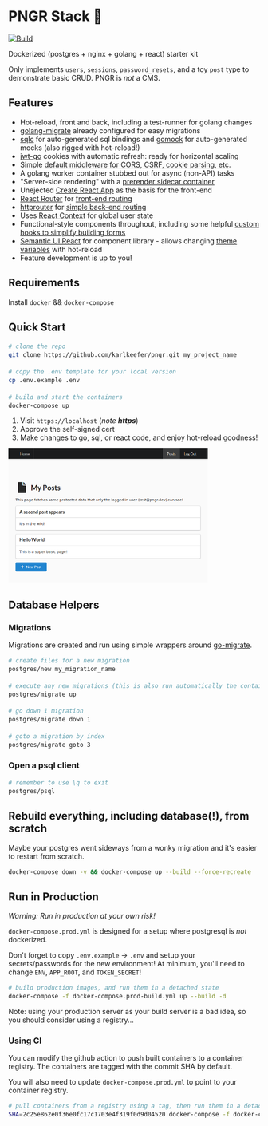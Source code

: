 # PNGR Stack 🏓
[![Build](https://github.com/karlkeefer/pngr/actions/workflows/build.yml/badge.svg?branch=master)](https://github.com/karlkeefer/pngr/actions/workflows/build.yml)

Dockerized (postgres + nginx + golang + react) starter kit

Only implements `users`, `sessions`, `password_resets`, and a toy `post` type to demonstrate basic CRUD. PNGR is _not_ a CMS.

## Features
- Hot-reload, front and back, including a test-runner for golang changes
- [golang-migrate](https://github.com/golang-migrate/migrate) already configured for easy migrations
- [sqlc](https://github.com/kyleconroy/sqlc) for auto-generated sql bindings and [gomock](https://github.com/golang/mock) for auto-generated mocks (also rigged with hot-reload!)
- [jwt-go](https://github.com/dgrijalva/jwt-go) cookies with automatic refresh: ready for horizontal scaling
- Simple [default middleware for CORS, CSRF, cookie parsing, etc](./golang/server/middleware.go).
- A golang worker container stubbed out for async (non-API) tasks
- "Server-side rendering" with a [prerender sidecar container](./prerender/Dockerfile)
- Unejected [Create React App](https://github.com/facebookincubator/create-react-app) as the basis for the front-end
- [React Router](https://github.com/ReactTraining/react-router) for [front-end routing](./react/src/Routes/Routes.js)
- [httprouter](github.com/julienschmidt/httprouter) for [simple back-end routing](./golang/server/routes.go)
- Uses [React Context](https://reactjs.org/docs/context.html) for global user state
- Functional-style components throughout, including some helpful [custom hooks to simplify building forms](./react/src/Routes/Posts/PostForm.js)
- [Semantic UI React](https://react.semantic-ui.com/) for component library - allows changing [theme variables](https://github.com/Semantic-Org/Semantic-UI/blob/master/src/themes/default/globals/site.variables) with hot-reload
- Feature development is up to you!

## Requirements
Install `docker` && `docker-compose`

## Quick Start
```bash
# clone the repo
git clone https://github.com/karlkeefer/pngr.git my_project_name

# copy the .env template for your local version
cp .env.example .env

# build and start the containers
docker-compose up
```
1) Visit `https://localhost` (*note **https***)
2) Approve the self-signed cert
3) Make changes to go, sql, or react code, and enjoy hot-reload goodness!

<img src="./docs/demo.png" width="400"/>

## Database Helpers

### Migrations
Migrations are created and run using simple wrappers around [go-migrate](https://github.com/golang-migrate/migrate).

```bash
# create files for a new migration
postgres/new my_migration_name

# execute any new migrations (this is also run automatically the container is created)
postgres/migrate up

# go down 1 migration
postgres/migrate down 1

# goto a migration by index
postgres/migrate goto 3
```

### Open a psql client
```bash
# remember to use \q to exit
postgres/psql
```

## Rebuild everything, including database(!), from scratch
Maybe your postgres went sideways from a wonky migration and it's easier to restart from scratch.
```bash
docker-compose down -v && docker-compose up --build --force-recreate
```

## Run in Production
*Warning: Run in production at your own risk!*

`docker-compose.prod.yml` is designed for a setup where postgresql is _not_ dockerized.

Don't forget to copy `.env.example` -> `.env` and setup your secrets/passwords for the new environment!
At minimum, you'll need to change `ENV`, `APP_ROOT`, and `TOKEN_SECRET`!

```bash
# build production images, and run them in a detached state
docker-compose -f docker-compose.prod-build.yml up --build -d
```

Note: using your production server as your build server is a bad idea, so you should consider using a registry...

### Using CI
You can modify the github action to push built containers to a container registry. The containers are tagged with the commit SHA by default.

You will also need to update `docker-compose.prod.yml` to point to your container registry.

```bash
# pull containers from a registry using a tag, then run them in a detached state
SHA=2c25e862e0f36e0fc17c1703e4f319f0d9d04520 docker-compose -f docker-compose.prod.yml up -d
```
